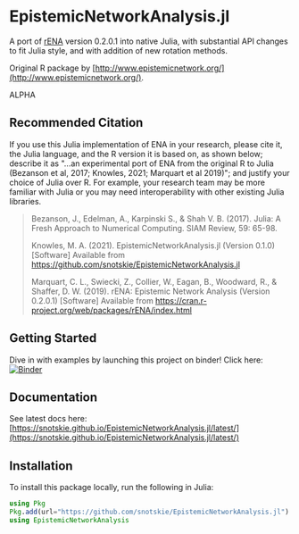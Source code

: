 # EpistemicNetworkAnalysis.jl

A port of [rENA](https://rdrr.io/cran/rENA/) version 0.2.0.1 into native Julia, with substantial API changes to fit Julia style, and with addition of new rotation methods.

Original R package by [http://www.epistemicnetwork.org/](http://www.epistemicnetwork.org/).

ALPHA

## Recommended Citation

If you use this Julia implementation of ENA in your research, please cite it, the Julia language, and the R version it is based on, as shown below; describe it as "...an experimental port of ENA from the original R to Julia (Bezanson et al, 2017; Knowles, 2021; Marquart et al 2019)"; and justify your choice of Julia over R. For example, your research team may be more familiar with Julia or you may need interoperability with other existing Julia libraries.

> Bezanson, J., Edelman, A., Karpinski S., & Shah V. B. (2017). Julia: A Fresh Approach to Numerical Computing. SIAM Review, 59: 65-98.
> 
> Knowles, M. A. (2021). EpistemicNetworkAnalysis.jl (Version 0.1.0) \[Software\] Available from https://github.com/snotskie/EpistemicNetworkAnalysis.jl
> 
> Marquart, C. L., Swiecki, Z., Collier, W., Eagan, B., Woodward, R., & Shaffer, D. W. (2019). rENA: Epistemic Network Analysis (Version 0.2.0.1) \[Software\] Available from https://cran.r-project.org/web/packages/rENA/index.html

## Getting Started

Dive in with examples by launching this project on binder! Click here: [![Binder](https://mybinder.org/badge_logo.svg)](https://mybinder.org/v2/gh/snotskie/EpistemicNetworkAnalysis.jl/HEAD)

## Documentation

See latest docs here: [https://snotskie.github.io/EpistemicNetworkAnalysis.jl/latest/](https://snotskie.github.io/EpistemicNetworkAnalysis.jl/latest/)

## Installation

To install this package locally, run the following in Julia:

```julia
using Pkg
Pkg.add(url="https://github.com/snotskie/EpistemicNetworkAnalysis.jl")
using EpistemicNetworkAnalysis
```
